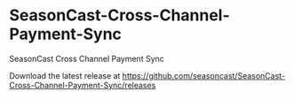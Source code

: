 # SeasonCast-Cross-Channel-Payment-Sync
SeasonCast Cross Channel Payment Sync

Download the latest release at https://github.com/seasoncast/SeasonCast-Cross-Channel-Payment-Sync/releases
